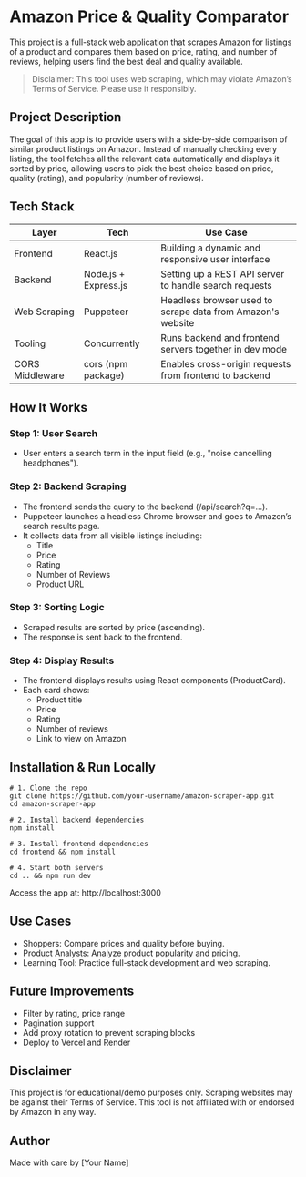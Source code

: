 
# Amazon Price & Quality Comparator

This project is a full-stack web application that scrapes Amazon for listings of a product and compares them based on price, rating, and number of reviews, helping users find the best deal and quality available.

> Disclaimer: This tool uses web scraping, which may violate Amazon’s Terms of Service. Please use it responsibly.

## Project Description

The goal of this app is to provide users with a side-by-side comparison of similar product listings on Amazon. Instead of manually checking every listing, the tool fetches all the relevant data automatically and displays it sorted by price, allowing users to pick the best choice based on price, quality (rating), and popularity (number of reviews).

## Tech Stack

| Layer         | Tech                        | Use Case |
|---------------|-----------------------------|----------|
| Frontend      | React.js                    | Building a dynamic and responsive user interface |
| Backend       | Node.js + Express.js        | Setting up a REST API server to handle search requests |
| Web Scraping  | Puppeteer                   | Headless browser used to scrape data from Amazon's website |
| Tooling       | Concurrently                | Runs backend and frontend servers together in dev mode |
| CORS Middleware | cors (npm package)        | Enables cross-origin requests from frontend to backend |

## How It Works

### Step 1: User Search

- User enters a search term in the input field (e.g., "noise cancelling headphones").

### Step 2: Backend Scraping

- The frontend sends the query to the backend (/api/search?q=...).
- Puppeteer launches a headless Chrome browser and goes to Amazon’s search results page.
- It collects data from all visible listings including:
  - Title
  - Price
  - Rating
  - Number of Reviews
  - Product URL

### Step 3: Sorting Logic

- Scraped results are sorted by price (ascending).
- The response is sent back to the frontend.

### Step 4: Display Results

- The frontend displays results using React components (ProductCard).
- Each card shows:
  - Product title
  - Price
  - Rating
  - Number of reviews
  - Link to view on Amazon

## Installation & Run Locally

```
# 1. Clone the repo
git clone https://github.com/your-username/amazon-scraper-app.git
cd amazon-scraper-app

# 2. Install backend dependencies
npm install

# 3. Install frontend dependencies
cd frontend && npm install

# 4. Start both servers
cd .. && npm run dev
```

Access the app at: http://localhost:3000

## Use Cases

- Shoppers: Compare prices and quality before buying.
- Product Analysts: Analyze product popularity and pricing.
- Learning Tool: Practice full-stack development and web scraping.

## Future Improvements

- Filter by rating, price range
- Pagination support
- Add proxy rotation to prevent scraping blocks
- Deploy to Vercel and Render

## Disclaimer

This project is for educational/demo purposes only. Scraping websites may be against their Terms of Service. This tool is not affiliated with or endorsed by Amazon in any way.

## Author

Made with care by [Your Name]
